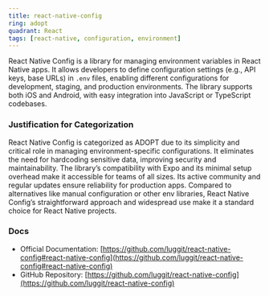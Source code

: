 ```yaml
---
title: react-native-config
ring: adopt
quadrant: React
tags: [react-native, configuration, environment]
---
```

React Native Config is a library for managing environment variables in React Native apps. It allows developers to define configuration settings (e.g., API keys, base URLs) in `.env` files, enabling different configurations for development, staging, and production environments. The library supports both iOS and Android, with easy integration into JavaScript or TypeScript codebases.

### Justification for Categorization 
React Native Config is categorized as ADOPT due to its simplicity and critical role in managing environment-specific configurations. It eliminates the need for hardcoding sensitive data, improving security and maintainability. The library’s compatibility with Expo and its minimal setup overhead make it accessible for teams of all sizes. Its active community and regular updates ensure reliability for production apps. Compared to alternatives like manual configuration or other env libraries, React Native Config’s straightforward approach and widespread use make it a standard choice for React Native projects.

### Docs 
- Official Documentation: [https://github.com/luggit/react-native-config#react-native-config](https://github.com/luggit/react-native-config#react-native-config)  
- GitHub Repository: [https://github.com/luggit/react-native-config](https://github.com/luggit/react-native-config)